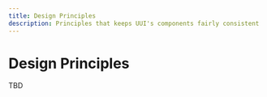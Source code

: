 ```yaml
---
title: Design Principles
description: Principles that keeps UUI's components fairly consistent
---
```


# Design Principles

TBD

